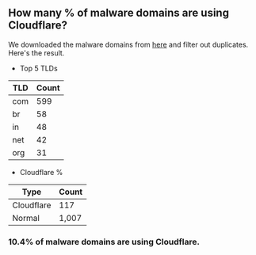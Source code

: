 ## How many % of malware domains are using Cloudflare?


We downloaded the malware domains from [here](https://urlhaus.abuse.ch) and filter out duplicates.
Here's the result.


[//]: # (start replacement)


- Top 5 TLDs

| TLD | Count |
| --- | --- |
| com | 599 |
| br | 58 |
| in | 48 |
| net | 42 |
| org | 31 |


- Cloudflare %

| Type | Count |
| --- | --- |
| Cloudflare | 117 |
| Normal | 1,007 |


### 10.4% of malware domains are using Cloudflare.
